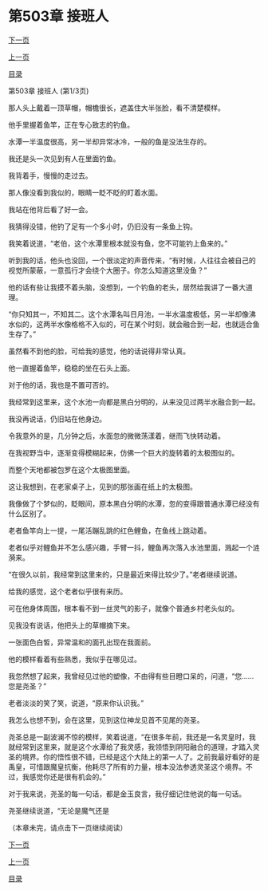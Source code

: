 <h1>第503章   接班人</h1>
            <div><p><a href="./1507_%E7%AC%AC503%E7%AB%A0_%E6%8E%A5%E7%8F%AD%E4%BA%BA.md">下一页</a></p><p><a href="./1505_%E7%AC%AC502%E7%AB%A0_%E6%97%A5%E6%9C%88%E6%B1%A0.md">上一页</a></p><p><a href="../">目录</a></p></div>
            <div><p>第503章   接班人 (第1/3页)</p><p>那人头上戴着一顶草帽，帽檐很长，遮盖住大半张脸，看不清楚模样。</p><p>他手里握着鱼竿，正在专心致志的钓鱼。</p><p>水潭一半温度很高，另一半却异常冰冷，一般的鱼是没法生存的。</p><p>我还是头一次见到有人在里面钓鱼。</p><p>我背着手，慢慢的走过去。</p><p>那人像没看到我似的，眼睛一眨不眨的盯着水面。</p><p>我站在他背后看了好一会。</p><p>我猜得没错，他钓了足有一个多小时，仍旧没有一条鱼上钩。</p><p>我笑着说道，“老伯，这个水潭里根本就没有鱼，您不可能钓上鱼来的。”</p><p>听到我的话，他头也没回，一个很淡定的声音传来，“有时候，人往往会被自己的视觉所蒙蔽，一意孤行才会绕个大圈子。你怎么知道这里没鱼？”</p><p>他的话有些让我摸不着头脑，没想到，一个钓鱼的老头，居然给我讲了一番大道理。</p><p>“你只知其一，不知其二。这个水潭名叫日月池，一半水温度极低，另一半却像沸水似的，这两半水像格格不入似的，可在某个时刻，就会融合到一起，也就适合鱼生存了。”</p><p>虽然看不到他的脸，可给我的感觉，他的话说得非常认真。</p><p>他一直握着鱼竿，稳稳的坐在石头上面。</p><p>对于他的话，我也是不置可否的。</p><p>我经常到这里来，这个水池一向都是黑白分明的，从来没见过两半水融合到一起。</p><p>我没再说话，仍旧站在他身边。</p><p>令我意外的是，几分钟之后，水面忽的微微荡漾着，继而飞快转动着。</p><p>在我视野当中，逐渐变得模糊起来，仿佛一个巨大的旋转着的太极图似的。</p><p>而整个天地都被包罗在这个太极图里面。</p><p>这让我想到，在老家桌子上，见到的那张画在纸上的太极图。</p><p>我像做了个梦似的，眨眼间，原本黑白分明的水潭，忽的变得跟普通水潭已经没有什么区别了。</p><p>老者鱼竿向上一提，一尾活蹦乱跳的红色鲤鱼，在鱼线上跳动着。</p><p>老者似乎对鲤鱼并不怎么感兴趣，手臂一抖，鲤鱼再次落入水池里面，溅起一个涟漪来。</p><p>“在很久以前，我经常到这里来的，只是最近来得比较少了。”老者继续说道。</p><p>给我的感觉，这个老者似乎很有来历。</p><p>可在他身体周围，根本看不到一丝灵气的影子，就像个普通乡村老头似的。</p><p>见我没有说话，他把头上的草帽摘下来。</p><p>一张面色白皙，异常温和的面孔出现在我面前。</p><p>他的模样看着有些熟悉，我似乎在哪见过。</p><p>我忽然想了起来，我曾经见过他的塑像，不由得有些目瞪口呆的，问道，“您……您是尧圣？”</p><p>老者淡淡的笑了笑，说道，“原来你认识我。”</p><p>我怎么也想不到，会在这里，见到这位神龙见首不见尾的尧圣。</p><p>尧圣总是一副波澜不惊的模样，笑着说道，“在很多年前，我还是一名灵皇时，我就经常到这里来，就是这个水潭给了我灵感，我领悟到阴阳融合的道理，才踏入灵圣的境界。你的悟性很不错，已经是这个大陆上的第一人了。之前我最好看好的是禹皇，可惜跟魔皇抗衡，他耗尽了所有的力量，根本没法参透灵圣这个境界。不过，我感觉你还是很有机会的。”</p><p>对于我来说，尧圣的每一句话，都是金玉良言，我仔细记住他说的每一句话。</p><p>尧圣继续说道，“无论是魔气还是</p><p>（本章未完，请点击下一页继续阅读）</p></div>
            <div><p><a href="./1507_%E7%AC%AC503%E7%AB%A0_%E6%8E%A5%E7%8F%AD%E4%BA%BA.md">下一页</a></p><p><a href="./1505_%E7%AC%AC502%E7%AB%A0_%E6%97%A5%E6%9C%88%E6%B1%A0.md">上一页</a></p><p><a href="../">目录</a></p></div>